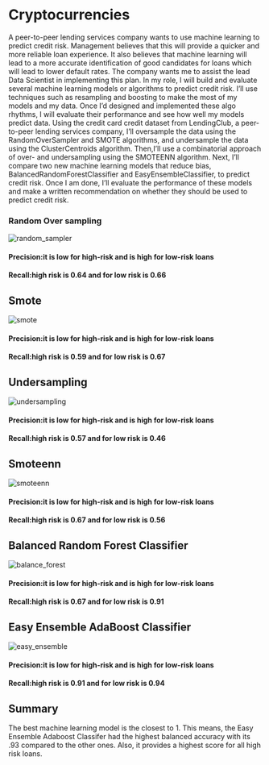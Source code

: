 # Cryptocurrencies
A peer-to-peer lending services company wants to use machine learning to predict credit risk. Management believes that this will provide a quicker and more reliable loan experience. It also believes that machine learning will lead to a more accurate identification of good candidates for loans which will lead to lower default rates. The company wants me to assist the lead Data Scientist in implementing this plan. In my role, I will build and evaluate several machine learning models or algorithms to predict credit risk. I’ll use techniques such as resampling and boosting to make the most of my models and my data. Once I’d designed and implemented these algo rhythms, I will evaluate their performance and see how well my models predict data. Using the credit card credit dataset from LendingClub, a peer-to-peer lending services company, I’ll oversample the data using the RandomOverSampler and SMOTE algorithms, and undersample the data using the ClusterCentroids algorithm. Then,I’ll use a combinatorial approach of over- and undersampling using the SMOTEENN algorithm. Next, I’ll compare two new machine learning models that reduce bias, BalancedRandomForestClassifier and EasyEnsembleClassifier, to predict credit risk. Once I am done, I’ll evaluate the performance of these models and make a written recommendation on whether they should be used to predict credit risk.
### Random Over sampling 


![random_sampler](random_sampler.png)
#### Precision:it is low for high-risk and is high for low-risk loans
#### Recall:high risk is 0.64 and for low risk is 0.66
## Smote
![smote](smote.png)
#### Precision:it is low for high-risk and is high for low-risk loans
#### Recall:high risk is 0.59 and for low risk is 0.67
## Undersampling
![undersampling](undersampling.png)
#### Precision:it is low for high-risk and is high for low-risk loans
#### Recall:high risk is 0.57 and for low risk is 0.46
## Smoteenn
![smoteenn](smoteenn.png)
#### Precision:it is low for high-risk and is high for low-risk loans
#### Recall:high risk is 0.67 and for low risk is 0.56
## Balanced Random Forest Classifier
![balance_forest](balance_forest.png)
#### Precision:it is low for high-risk and is high for low-risk loans
#### Recall:high risk is 0.67 and for low risk is 0.91
## Easy Ensemble AdaBoost Classifier
![easy_ensemble](easy_ensemble.png)
#### Precision:it is low for high-risk and is high for low-risk loans
#### Recall:high risk is 0.91 and for low risk is 0.94
## Summary
The best machine learning model is the closest to 1. This means, the Easy Ensemble Adaboost Classifer had the highest balanced accuracy with its .93 compared to the other ones. Also, it provides a highest score for all high risk loans.  
